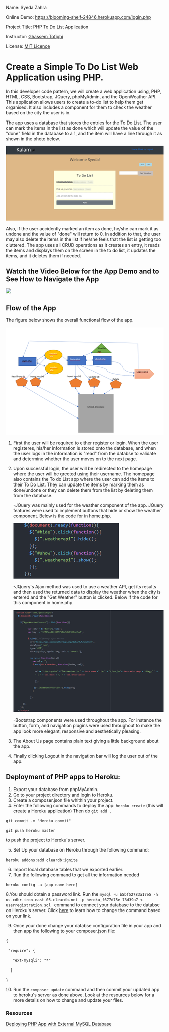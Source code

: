 Name: Syeda Zahra

Online Demo: https://blooming-shelf-24846.herokuapp.com/login.php

Project Title: PHP To Do List Application

Instructor: [Ghassem Tofighi](https://ghassem.com/)

License: [MIT Licence](https://opensource.org/licenses/MIT)

# Create a Simple To Do List Web Application using PHP. #


In this developer code pattern, we will create a web application using, PHP, HTML, CSS, Bootstrap, JQuery, phpMyAdmin, and the OpenWeather API. This application allows users to create a to-do list to help them get organised. It also includes a component for them to check the weather based on the city the user is in. 

The app uses a database that stores the entries for the To Do List. The user can mark the items in the list as done which will update the value of the "done" field in the database to a 1, and the item will have a line through it as shown in the photo below. 

![](imgs/applook.PNG)

Also, if the user accidently marked an item as done, he/she can mark it as undone and the value of "done" will return to 0. In addition to that, the user may also delete the items in the list if he/she feels that the list is getting too cluttered. The app uses all CRUD operations as it creates an entry, it reads the items and displays them on the screen in the to do list, it updates the items, and it deletes them if needed. 

## Watch the Video Below for the App Demo and to See How to Navigate the App ##

[![](https://img.youtube.com/vi/dL5DQM0IZds/0.jpg)](https://www.youtube.com/watch?v=dL5DQM0IZds&feature=youtu.be)

## Flow of the App ##

The figure below shows the overall functional flow of the app.

![](imgs/appflow.png)

1. First the user will be required to either register or login. When the user registeres, his/her information is stored onto the database, and when the user logs in the information is "read" from the databse to validate and determine whether the user moves on to the next page.
2. Upon successful login, the user will be redirected to the homepage where the user will be greeted using their username. The homepage also contains the To do List app where the user can add the items to their To Do List. They can update the items by marking them as done/undone or they can delete them from the list by deleting them from the database.
  
      -JQuery was mainly used for the weather component of the app. JQuery features were used to implement buttons that hide or show the weather component. Below is the code for in home.php.

    ![](imgs/JQfors%2Bh.PNG)

      -JQuery's Ajax method was used to use a weather API, get its results and then used the returned data to display the weather when the city is entered and the "Get Weather" button is clicked. 
      Below if the code for this component in home.php.

   ![](imgs/JQforAPI.PNG)
  
      -Bootstrap components were used throughout the app. For instance the button, form, and navigation plugins were used throughout to make the app look more elegant, responsive and aesthetically pleasing.
 
3. The About Us page contains plain text giving a little background about the app.
 
4. Finally clicking Logout in the navigation bar will log the user out of the app.

## Deployment of PHP apps to Heroku: ##

1. Export your database from phpMyAdmin.
2. Go to your project directory and login to Heroku.
3. Create a composer.json file whithin your project.
4. Enter the following commands to deploy the app:
```heroku create``` (this will create a Heroku application) 
Then do
```git add . ```

```git commit -m "Heroku commit" ```

```git push heroku master```

to push the project to Heroku's server.

5. Set Up your database on Heroku through the following command:

```heroku addons:add cleardb:ignite```

6. Import local database tables that we exported earlier.
7. Run the following command to get all the information needed 

```heroku config -a [app name here]```

8.You should obtain a password link.
Run the ```mysql -u b5bf52783a17e5 -h us-cdbr-iron-east-05.cleardb.net -p heroku_f677d75e
73d39a7 < userregistration.sql ``` command to connect your database to the databse on Heroku's server.
Click [here](https://scotch.io/@phalconVee/using-mysql-on-heroku) to learn how to change the command based on your link.

9. Once your done change your databse configuration file in your app and then app the following to your composer.json file:

```{```

 ``` "require": {```
 
 ```   "ext-mysqli": "*"```
 
```  }```

```} ```

10. Run the ```composer update``` command and then commit your updated app to heroku's server as done above. 
Look at the resources below for a more details on how to change and update your files.
### Resources ###
[Deploying PHP App with External MySQL Database](https://scotch.io/@phalconVee/deploying-a-php-and-mysql-web-app-with-heroku)






